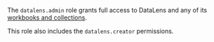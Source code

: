 The `datalens.admin` role grants full access to DataLens and any of its [workbooks and collections](../../datalens/workbooks-collections/index.md).

This role also includes the `datalens.creator` permissions.
